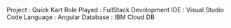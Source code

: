 Project         :   Quick Kart
Role Played     :   FullStack Devolopment
IDE             :   Visual Studio Code
Language        :   Angular 
Database        :   IBM Cloud DB
